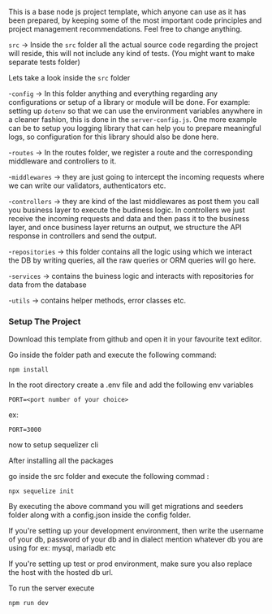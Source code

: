 This is a base node js project template, which anyone can use as it has been prepared, by keeping some of the most important code principles and project management recommendations. Feel free to change anything.

`src` -> Inside the `src` folder all the actual source code regarding the project will reside, this will not include any kind of tests. (You might want to make separate tests folder)

Lets take a look inside the `src` folder

 -`config` -> In this folder anything and everything regarding any configurations or setup of a library or module will be done. For example: setting up `dotenv` so that we can use the environment variables anywhere in a cleaner fashion, this is done in the `server-config.js`. One more example can be to setup you logging library that can help you to prepare meaningful logs, so configuration for this library should also be done here.

 -`routes` -> In the routes folder, we register a route and the corresponding middleware and controllers to it.

 -`middlewares` -> they are just going to intercept the incoming requests where we can write our validators, authenticators etc.

 -`controllers` -> they are kind of the last middlewares as post them you call you business layer to execute the budiness logic. In controllers we just receive the incoming requests and data and then pass it to the business layer, and once business layer returns an output, we structure the API response in controllers and send the output.

 -`repositories` -> this folder contains all the logic using which we interact the DB by writing queries, all the raw queries or ORM queries will go here.

 -`services` -> contains the buiness logic and interacts with repositories for data from the database

 -`utils` -> contains helper methods, error classes etc.

 ### Setup The Project

  Download this template from github and open it in your favourite text editor.
  
  Go inside the folder path and execute the following command:
   ```
   npm install
   ```

  In the root directory create a .env file and add the following env variables
   ```
   PORT=<port number of your choice>
   ```
  ex:
  ```
  PORT=3000
  ```

  now to setup sequelizer cli 
   
  After installing all the packages 

  go inside the src folder and execute the following commad : 
  
  ```
  npx sequelize init
  ```
  By executing the above command you will get migrations and seeders folder along with a config.json inside the config folder.

  If you're setting up your development environment, then write the username of your db, password of your db and in dialect mention whatever db you are using for ex: mysql, mariadb etc

  If you're setting up test or prod environment, make sure you also replace the host with the hosted db url.

  To run the server execute  

  ```
  npm run dev 
  ```

  